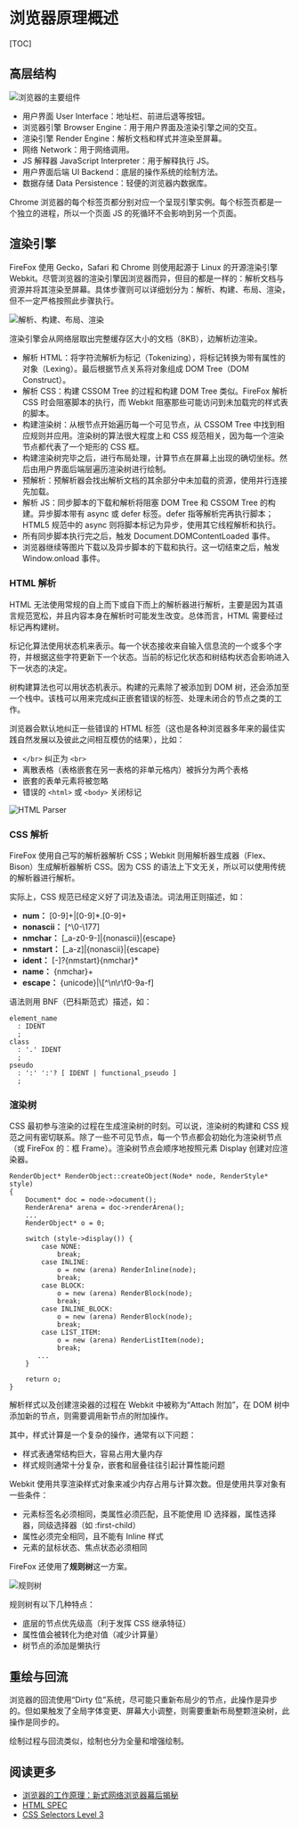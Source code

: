 # 浏览器原理概述

[TOC]

## 高层结构

![浏览器的主要组件](https://cdn.jsdelivr.net/gh/Lionad-Morotar/blog-cdn/image/other/20200811234200.png)

* 用户界面 User Interface：地址栏、前进后退等按钮。
* 浏览器引擎 Browser Engine：用于用户界面及渲染引擎之间的交互。
* 渲染引擎 Render Engine：解析文档和样式并渲染至屏幕。
* 网络 Network：用于网络调用。
* JS 解释器 JavaScript Interpreter：用于解释执行 JS。
* 用户界面后端 UI Backend：底层的操作系统的绘制方法。
* 数据存储 Data Persistence：轻便的浏览器内数据库。

Chrome 浏览器的每个标签页都分别对应一个呈现引擎实例。每个标签页都是一个独立的进程，所以一个页面 JS 的死循环不会影响到另一个页面。

## 渲染引擎

FireFox 使用 Gecko，Safari 和 Chrome 则使用起源于 Linux 的开源渲染引擎 Webkit。尽管浏览器的渲染引擎因浏览器而异，但目的都是一样的：解析文档与资源并将其渲染至屏幕。具体步骤则可以详细划分为：解析、构建、布局、渲染，但不一定严格按照此步骤执行。

![解析、构建、布局、渲染](https://cdn.jsdelivr.net/gh/Lionad-Morotar/blog-cdn/image/other/20200812095857.png)

渲染引擎会从网络层取出完整缓存区大小的文档（8KB），边解析边渲染。

* 解析 HTML：将字符流解析为标记（Tokenizing），将标记转换为带有属性的对象（Lexing）。最后根据节点关系将对象组成 DOM Tree（DOM Construct）。
* 解析 CSS：构建 CSSOM Tree 的过程和构建 DOM Tree 类似。FireFox 解析 CSS 时会阻塞脚本的执行，而 Webkit 阻塞那些可能访问到未加载完的样式表的脚本。
* 构建渲染树：从根节点开始遍历每一个可见节点，从 CSSOM Tree 中找到相应规则并应用。渲染树的算法很大程度上和 CSS 规范相关，因为每一个渲染节点都代表了一个矩形的 CSS 框。
* 构建渲染树完毕之后，进行布局处理，计算节点在屏幕上出现的确切坐标。然后由用户界面后端层遍历渲染树进行绘制。
* 预解析：预解析器会找出解析文档的其余部分中未加载的资源，使用并行连接先加载。
* 解析 JS：同步脚本的下载和解析将阻塞 DOM Tree 和 CSSOM Tree 的构建。异步脚本带有 async 或 defer 标签。defer 指等解析完再执行脚本；HTML5 规范中的 async 则将脚本标记为异步，使用其它线程解析和执行。
* 所有同步脚本执行完之后，触发 Document.DOMContentLoaded 事件。
* 浏览器继续等图片下载以及异步脚本的下载和执行。这一切结束之后，触发 Window.onload 事件。

### HTML 解析

HTML 无法使用常规的自上而下或自下而上的解析器进行解析，主要是因为其语言规范宽松，并且内容本身在解析时可能发生改变。总体而言，HTML 需要经过标记再构建树。

标记化算法使用状态机来表示。每一个状态接收来自输入信息流的一个或多个字符，并根据这些字符更新下一个状态。当前的标记化状态和树结构状态会影响进入下一状态的决定。

树构建算法也可以用状态机表示。构建的元素除了被添加到 DOM 树，还会添加至一个栈中。该栈可以用来完成纠正嵌套错误的标签、处理未闭合的节点之类的工作。

浏览器会默认地纠正一些错误的 HTML 标签（这也是各种浏览器多年来的最佳实践自然发展以及彼此之间相互模仿的结果），比如：

* `</br>` 纠正为 `<br>`
* 离散表格（表格嵌套在另一表格的非单元格内）被拆分为两个表格
* 嵌套的表单元素将被忽略
* 错误的 `<html>` 或 `<body>` 关闭标记

![HTML Parser](https://cdn.jsdelivr.net/gh/Lionad-Morotar/blog-cdn/image/other/20200812120758.png)

### CSS 解析

FireFox 使用自己写的解析器解析 CSS；Webkit 则用解析器生成器（Flex、Bison）生成解析器解析 CSS。因为 CSS 的语法上下文无关，所以可以使用传统的解析器进行解析。

实际上，CSS 规范已经定义好了词法及语法。词法用正则描述，如：

* **num：**       [0-9]+|[0-9]*\.[0-9]+
* **nonascii：**  [^\0-\177]
* **nmchar：**    [_a-z0-9-]|{nonascii}|{escape}
* **nmstart：**   [_a-z]|{nonascii}|{escape}
* **ident：**     [-]?{nmstart}{nmchar}*
* **name：**      {nmchar}+
* **escape：**    {unicode}|\\[^\n\r\f0-9a-f]

语法则用 BNF（巴科斯范式）描述，如：

```
element_name
  : IDENT
  ;
class
  : '.' IDENT
  ;
pseudo
  : ':' ':'? [ IDENT | functional_pseudo ]
  ;
```

### 渲染树

CSS 最初参与渲染的过程在生成渲染树的时刻。可以说，渲染树的构建和 CSS 规范之间有密切联系。除了一些不可见节点，每一个节点都会初始化为渲染树节点（或 FireFox 的：框 Frame）。渲染树节点会顺序地按照元素 Display 创建对应渲染器。

```cplus
RenderObject* RenderObject::createObject(Node* node, RenderStyle* style)
{
    Document* doc = node->document();
    RenderArena* arena = doc->renderArena();
    ...
    RenderObject* o = 0;

    switch (style->display()) {
        case NONE:
            break;
        case INLINE:
            o = new (arena) RenderInline(node);
            break;
        case BLOCK:
            o = new (arena) RenderBlock(node);
            break;
        case INLINE_BLOCK:
            o = new (arena) RenderBlock(node);
            break;
        case LIST_ITEM:
            o = new (arena) RenderListItem(node);
            break;
       ...
    }

    return o;
}
```

解析样式以及创建渲染器的过程在 Webkit 中被称为“Attach 附加”，在 DOM 树中添加新的节点，则需要调用新节点的附加操作。

其中，样式计算是一个复杂的操作，通常有以下问题：

* 样式表通常结构巨大，容易占用大量内存
* 样式规则通常十分复杂，嵌套和层叠往往引起计算性能问题

Webkit 使用共享渲染样式对象来减少内存占用与计算次数。但是使用共享对象有一些条件：

* 元素标签名必须相同，类属性必须匹配，且不能使用 ID 选择器，属性选择器，同级选择器（如 :first-child）
* 属性必须完全相同，且不能有 Inline 样式
* 元素的鼠标状态、焦点状态必须相同

FireFox 还使用了**规则树**这一方案。

![规则树](https://cdn.jsdelivr.net/gh/Lionad-Morotar/blog-cdn/image/other/20200813142147.png)

规则树有以下几种特点：

* 底层的节点优先级高（利于发挥 CSS 继承特征）
* 属性值会被转化为绝对值（减少计算量）
* 树节点的添加是懒执行

## 重绘与回流

浏览器的回流使用“Dirty 位”系统，尽可能只重新布局少的节点，此操作是异步的。但如果触发了全局字体变更、屏幕大小调整，则需要重新布局整颗渲染树，此操作是同步的。

绘制过程与回流类似，绘制也分为全量和增强绘制。

## 阅读更多

* [浏览器的工作原理：新式网络浏览器幕后揭秘](https://www.html5rocks.com/zh/tutorials/internals/howbrowserswork/)
* [HTML SPEC](https://html.spec.whatwg.org/multipage/parsing.html#parsing)
* [CSS Selectors Level 3](https://www.w3.org/TR/selectors-3/#grammar)